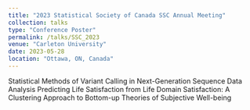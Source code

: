 ```yaml
---
title: "2023 Statistical Society of Canada SSC Annual Meeting"
collection: talks
type: "Conference Poster"
permalink: /talks/SSC_2023
venue: "Carleton University"
date: 2023-05-28
location: "Ottawa, ON, Canada"
---
```


Statistical Methods of Variant Calling in Next-Generation Sequence Data Analysis
Predicting Life Satisfaction from Life Domain Satisfaction: A Clustering Approach to Bottom-up Theories of Subjective Well-being
